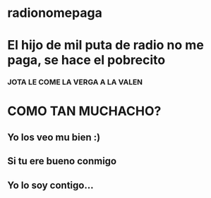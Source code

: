 # radionomepaga
<h1>El hijo de mil puta de radio no me paga, se hace el pobrecito</h1>

<h3>JOTA LE COME LA VERGA A LA VALEN</h3>

<h1>COMO TAN MUCHACHO?</h1>
<h2>Yo los veo mu bien :)</h2>
<h2>Si tu ere bueno conmigo</h2>
<h2>Yo lo soy contigo...</h2>
